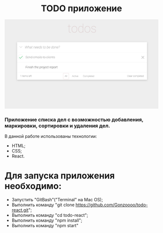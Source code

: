 <h1 style='text-align: center;'>TODO приложение</h1>

<a href='https://gonzoooo.github.io/todo-react/'><img src="./src/assets/img/to-do.png" alt="фото приложения"></a>

### Приложение списка дел с возможностью добавления, маркировки, сортировки и удаления дел.

В данной работе использованы технологии:
- HTML;
- CSS;
- React.

# Для запуска приложения необходимо:
- Запустить "GitBash"("Terminal" на Mac OS);
- Выполнить команду "git clone https://github.com/Gonzoooo/todo-react.git";
- Выполнить команду "cd todo-react";
- Выполнить команду "npm install";
- Выполнить команду "npm start"

